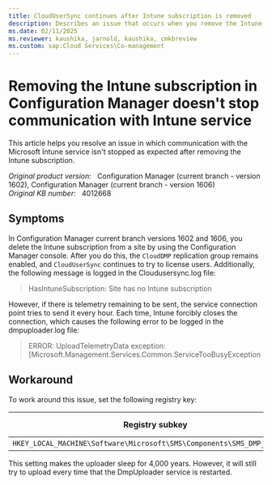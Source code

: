 ```yaml
---
title: CloudUserSync continues after Intune subscription is removed
description: Describes an issue that occurs when you remove the Intune subscription in Configuration Manager current branch versions 1602 and 1606. In this situation, communication with the Intune service is not stopped as expected. 
ms.date: 02/11/2025
ms.reviewer: kaushika, jarnold, kaushika, cmkbreview
ms.custom: sap:Cloud Services\Co-management
---
```

# Removing the Intune subscription in Configuration Manager doesn't stop communication with Intune service

This article helps you resolve an issue in which communication with the Microsoft Intune service isn't stopped as expected after removing the Intune subscription.

_Original product version:_ &nbsp; Configuration Manager (current branch - version 1602), Configuration Manager (current branch - version 1606)  
_Original KB number:_ &nbsp; 4012668

## Symptoms

In Configuration Manager current branch versions 1602 and 1606, you delete the Intune subscription from a site by using the Configuration Manager console. After you do this, the `CloudDMP` replication group remains enabled, and `CloudUserSync` continues to try to license users. Additionally, the following message is logged in the Cloudusersync.log file:

> HasIntuneSubscription: Site has no Intune subscription

However, if there is telemetry remaining to be sent, the service connection point tries to send it every hour. Each time, Intune forcibly closes the connection, which causes the following error to be logged in the dmpuploader.log file:

> ERROR: UploadTelemetryData exception:  
> [Microsoft.Management.Services.Common.ServiceTooBusyException

## Workaround

To work around this issue, set the following registry key:

|Registry subkey|DWORD name|DWORD value|
|---|---|---|
|`HKEY_LOCAL_MACHINE\Software\Microsoft\SMS\Components\SMS_DMP_UPLOADER`|UploadInterval|7fffffff|

This setting makes the uploader sleep for 4,000 years. However, it will still try to upload every time that the DmpUploader service is restarted.
